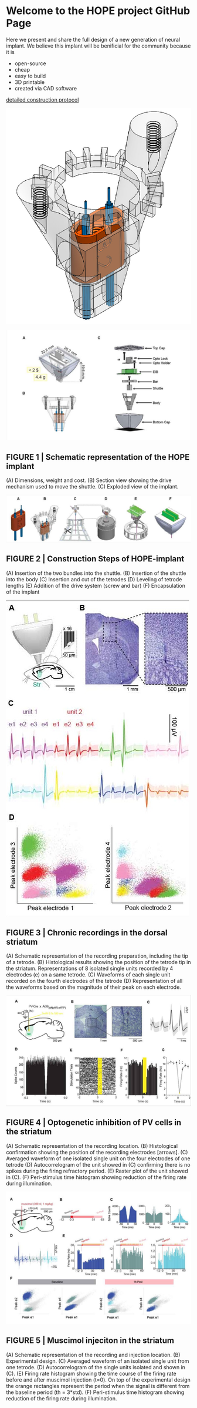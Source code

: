 # Welcome to the HOPE project GitHub Page

Here we present and share the full design of a new generation of neural implant.
We believe this implant will be benificial for the community because it is
- open-source
- cheap
- easy to build
- 3D printable
- created via CAD software

[detailed construction protocol](https://docs.google.com/document/d/1q16wZUVTwCpzaQ-ztSFwqtu08wGMQpvomvOwhh_5c_I/edit)

![body](body.jpg)


















![Figure 1](FIGURES-01.jpg)

## **FIGURE 1** | Schematic representation of the HOPE implant
(A) Dimensions, weight and cost.
(B) Section view showing the drive mechanism used to move the shuttle.
(C) Exploded view of the implant.

![Figure 2](FIGURES-02.jpg)

## **FIGURE 2** | Construction Steps of HOPE-implant
(A) Insertion of the two bundles into the shuttle.
(B) Insertion of the shuttle into the body
(C) Insertion and cut of the tetrodes 
(D) Leveling of tetrode lengths 
(E) Addition of the drive system (screw and bar)
(F) Encapsulation of the implant

![Figure 3](FIGURES-03.jpg)

## **FIGURE 3** | Chronic recordings in the dorsal striatum
(A) Schematic representation of the recording preparation, including the tip of a tetrode.
(B) Histological results showing the position of the tetrode tip in the striatum.
Representations of 8 isolated single units recorded by 4 electrodes (e) on a same tetrode.
(C) Waveforms of each single unit recorded on the fourth electrodes of the tetrode
(D) Representation of all the waveforms based on the magnitude of their peak on each electrode.

![Figure 4](FIGURES-04.jpg)

## **FIGURE 4** | Optogenetic inhibition of PV cells in the striatum
(A) Schematic representation of the recording location.
(B) Histological confirmation showing the position of the recording electrodes [arrows].
(C) Averaged waveform of one isolated single unit on the four electrodes of one tetrode
(D) Autocorrelogram of the unit showed in (C) confirming there is no spikes during the firing refractory period.
(E) Raster plot of the unit showed in (C).
(F) Peri-stimulus time histogram showing reduction of the firing rate during illumination.

![Figure 5](FIGURES-05.jpg)

## **FIGURE 5** | Muscimol injeciton in the striatum
(A) Schematic representation of the recording and injection location.
(B) Experimental design.
(C) Averaged waveform of an isolated single unit from one tetrode.
(D) Autocorrelogram of the single units isolated and shown in (C).
(E) Firing rate histogram showing the time course of the firing rate before and after muscimol injection (t=0). On top of the experimental design the orange rectangles represent the period when the signal is different from the baseline period (th = 3*std). 
(F) Peri-stimulus time histogram showing reduction of the firing rate during illumination.
